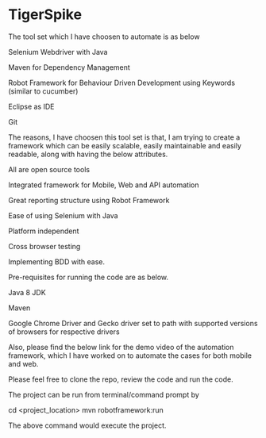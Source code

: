 # TigerSpike

The tool set which I have choosen to automate is as below

Selenium Webdriver with Java

Maven for Dependency Management

Robot Framework for Behaviour Driven Development using Keywords (similar to cucumber)

Eclipse as IDE

Git

The reasons, I have choosen this tool set is that, I am trying to create a framework which can be easily scalable, easily maintainable and easily readable, along with having the below attributes.

All are open source tools

Integrated framework for Mobile, Web and API automation

Great reporting structure using Robot Framework

Ease of using Selenium with Java

Platform independent

Cross browser testing

Implementing BDD with ease.

Pre-requisites for running the code are as below.

Java 8 JDK

Maven

Google Chrome Driver and Gecko driver set to path with supported versions of browsers for respective drivers

Also, please find the below link for the demo video of the automation framework, which I have worked on to automate the cases for both mobile and web.

<TBD>

Please feel free to clone the repo, review the code and run the code.

The project can be run from terminal/command prompt by

cd <project_location> mvn robotframework:run

The above command would execute the project.
